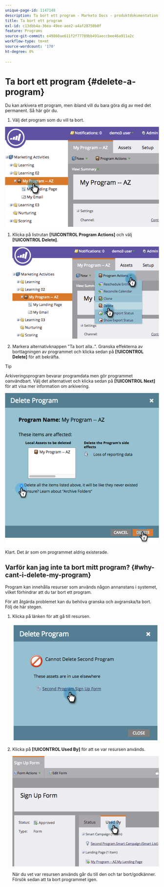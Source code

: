 ```yaml
---
unique-page-id: 1147148
description: Ta bort ett program - Marketo Docs - produktdokumentation
title: Ta bort ett program
exl-id: c13dbb4a-36ea-49ee-aee2-a4af28750b0f
feature: Programs
source-git-commit: e49860ae611f2f77789bb491aeccbee46a911a2c
workflow-type: tm+mt
source-wordcount: '170'
ht-degree: 0%

---
```


# Ta bort ett program {#delete-a-program}

Du kan arkivera ett program, men ibland vill du bara göra dig av med det permanent. Så här gör du.

1. Välj det program som du vill ta bort.

![](assets/image2014-9-23-15-3a40-3a57.png)

1. Klicka på listrutan **[!UICONTROL Program Actions]** och välj **[!UICONTROL Delete]**.

   ![](assets/image2014-9-23-15-3a41-3a11.png)

1. Markera alternativknappen &quot;Ta bort alla..&quot;. Granska effekterna av borttagningen av programmet och klicka sedan på **[!UICONTROL Delete]** för att bekräfta.

>[!TIP]
>
>Arkiveringsprogram bevarar programdata men gör programmet oanvändbart. Välj det alternativet och klicka sedan på **[!UICONTROL Next]** för att visa mer information om arkivering.

![](assets/2017-05-05-15-04-15.png)

Klart. Det är som om programmet aldrig existerade.

## Varför kan jag inte ta bort mitt program? {#why-cant-i-delete-my-program}

Program kan innehålla resurser som används någon annanstans i systemet, vilket förhindrar att du tar bort ett program.

För att åtgärda problemet kan du behöva granska och avgranska/ta bort. Följ de här stegen.

1. Klicka på länken för att gå till resursen.

   ![](assets/image2014-9-23-15-3a42-3a10.png)

1. Klicka på **[!UICONTROL Used By]** för att se var resursen används.

   ![](assets/image2014-9-23-15-3a42-3a57.png)

   När du vet var resursen används går du till den och tar bort/godkänner. Försök sedan att ta bort programmet igen.
